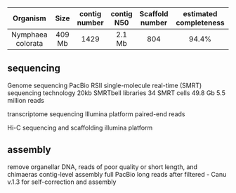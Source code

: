 | Organism | Size | contig<br>number | contig<br>N50 | Scaffold<br>number | estimated completeness | 
| :------------: | :------------: |  :------------: | :------------: | :------------: | :------------: | 
|Nymphaea colorata|409 Mb| 1429 | 2.1 Mb| 804 | 94.4%

## sequencing
Genome sequencing
PacBio RSII single-molecule real-time (SMRT) sequencing technology
20kb SMRTbell libraries
34 SMRT cells
49.8 Gb 5.5 million reads

transcriptome sequencing 
Illumina platform 
paired-end reads

Hi-C sequencing and scaffolding 
illumina platform

## assembly
remove organellar DNA, reads of poor quality or short length, and chimaeras 
contig-level assembly 
full PacBio long reads after filtered - Canu v.1.3 for self-correction and assembly 

<!--stackedit_data:
eyJoaXN0b3J5IjpbMTg2NDE5NDM2MCwtMzQyODE0NTAxLDEwMz
g5Nzc3NzEsMjAzNDMwMDE5NCwtNzI2MjgxMTAxLDYzMzUxNTIx
MCwxMzU2MTg0MjUxLC0xNTM0MjcyMTgxLDE0OTUxMDU0MjAsLT
IwMzc1Mjc0MiwtMTUwNDMzNDExMywtNjQ2NDg1NDMxLDQ5Nzgx
ODgxMF19
-->